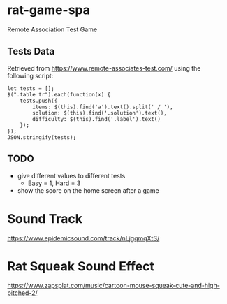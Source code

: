 # rat-game-spa

Remote Association Test Game

## Tests Data

Retrieved from https://www.remote-associates-test.com/ using the following script:

```
let tests = [];
$(".table tr").each(function(x) {
    tests.push({
        items: $(this).find('a').text().split(' / '),
        solution: $(this).find('.solution').text(),
        difficulty: $(this).find('.label').text()
    });
});
JSON.stringify(tests);
```

## TODO

- give different values to different tests
  - Easy = 1, Hard = 3
- show the score on the home screen after a game

# Sound Track

https://www.epidemicsound.com/track/nLjgqmqXtS/

# Rat Squeak Sound Effect

https://www.zapsplat.com/music/cartoon-mouse-squeak-cute-and-high-pitched-2/
